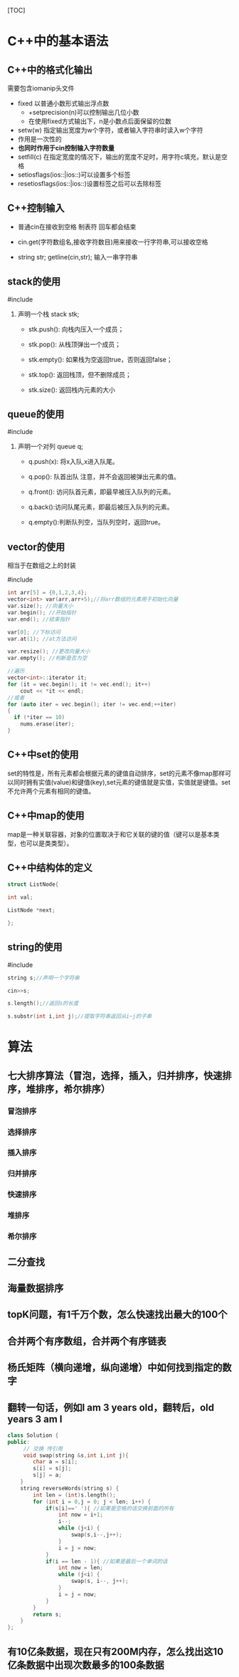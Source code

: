 

[TOC]

# C++中的基本语法 

## C++中的格式化输出 

需要包含iomanip头文件 

* fixed 以普通小数形式输出浮点数 
  * +setprecision(n)可以控制输出几位小数
  * 在使用fixed方式输出下，n是小数点后面保留的位数 
* setw(w) 指定输出宽度为w个字符，或者输入字符串时读入w个字符 
* 作用是一次性的 
* **也同时作用于cin控制输入字符数量**
* setfill(c) 在指定宽度的情况下，输出的宽度不足时，用字符c填充，默认是空格 
* setiosflags(ios::|ios::)可以设置多个标签 
* resetiosflags(ios::|ios::)设置标签之后可以去除标签 

## C++控制输入 

* 普通cin在接收到空格 制表符 回车都会结束 

* cin.get(字符数组名,接收字符数目)用来接收一行字符串,可以接收空格 

* string str; getline(cin,str); 输入一串字符串 

## stack的使用 

\#include<stack> 

1. 声明一个栈 stack<int> stk; 
   * stk.push(): 向栈内压入一个成员； 

   * stk.pop(): 从栈顶弹出一个成员； 

   * stk.empty(): 如果栈为空返回true，否则返回false； 

   *  stk.top(): 返回栈顶，但不删除成员； 

   * stk.size(): 返回栈内元素的大小 

## queue的使用 

\#include<queue> 

1. 声明一个对列 queue<int> q; 

   * q.push(x): 将x入队,x进入队尾。 

   *  q.pop(): 队首出队 注意，并不会返回被弹出元素的值。 

   *  q.front(): 访问队首元素，即最早被压入队列的元素。 

   *  q.back():访问队尾元素，即最后被压入队列的元素。 

   *  q.empty():判断队列空，当队列空时，返回true。 

## vector的使用 

相当于在数组之上的封装 

\#include<vector> 

```c 
int arr[5] = {0,1,2,3,4}; 
vector<int> var(arr,arr+5);//将arr数组的元素用于初始化向量 
var.size(); //向量大小 
var.begin(); //开始指针 
var.end(); //结束指针 

var[0]; //下标访问 
var.at(1); //at方法访问 

var.resize(); //更改向量大小 
var.empty(); //判断是否为空 

//遍历 
vector<int>::iterator it; 
for (it = vec.begin(); it != vec.end(); it++) 
	cout << *it << endl; 
//或者
for (auto iter = vec.begin(); iter != vec.end;++iter)
{
  if (*iter == 10)
    nums.erase(iter);
}
```

## C++中set的使用

set的特性是，所有元素都会根据元素的键值自动排序，set的元素不像map那样可以同时拥有实值(value)和键值(key),set元素的键值就是实值，实值就是键值。set不允许两个元素有相同的键值。

## C++中map的使用

map是一种关联容器，对象的位置取决于和它关联的键的值（键可以是基本类型，也可以是类类型）。

## C++中结构体的定义 

```c 
struct ListNode{ 

int val; 

ListNode *next; 

}; 
```

## string的使用 

\#include<string> 

```c 
string s;//声明一个字符串 

cin>>s; 

s.length();//返回s的长度 

s.substr(int i,int j);//提取字符串返回从i~j的子串 
```

# 算法 

## 七大排序算法（冒泡，选择，插入，归并排序，快速排序，堆排序，希尔排序） 

### 冒泡排序

### 选择排序

### 插入排序

### 归并排序

### 快速排序

### 堆排序

### 希尔排序

## 二分查找 

## 海量数据排序 

## topK问题，有1千万个数，怎么快速找出最大的100个 

## 合并两个有序数组，合并两个有序链表 

## 杨氏矩阵（横向递增，纵向递增）中如何找到指定的数字 

## 翻转一句话，例如I am 3 years old，翻转后，old years 3 am I
```c++
class Solution {
public:
  	 // 交换 传引用
     void swap(string &s,int i,int j){
        char a = s[i];
        s[i] = s[j];
        s[j] = a;
    }
    string reverseWords(string s) {
        int len = (int)s.length();
        for (int i = 0,j = 0; j < len; i++) {
            if(s[i]==' '){ //如果是空格的话交换前面的所有
                int now = i+1;
                i--;
                while (j<i) {
                    swap(s,i--,j++);
                }
                i = j = now;
            }
            if(i == len - 1){ //如果是最后一个单词的话
                int now = len;
                while (j<i) {
                    swap(s, i--, j++);
                }
                i = j = now;
            }
        }
        return s;
    }
};
```

## 有10亿条数据，现在只有200M内存，怎么找出这10亿条数据中出现次数最多的100条数据 

